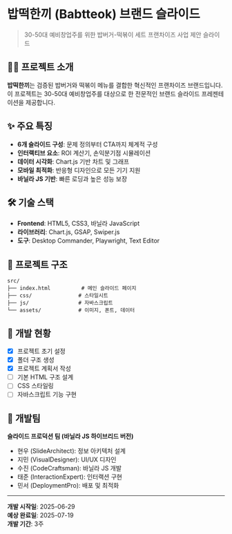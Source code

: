 # 밥떡한끼 (Babtteok) 브랜드 슬라이드

> 30-50대 예비창업주를 위한 밥버거-떡볶이 세트 프랜차이즈 사업 제안 슬라이드

## 🍔🍲 프로젝트 소개

**밥떡한끼**는 검증된 밥버거와 떡볶이 메뉴를 결합한 혁신적인 프랜차이즈 브랜드입니다. 이 프로젝트는 30-50대 예비창업주를 대상으로 한 전문적인 브랜드 슬라이드 프레젠테이션을 제공합니다.

## ✨ 주요 특징

- **6개 슬라이드 구성**: 문제 정의부터 CTA까지 체계적 구성
- **인터랙티브 요소**: ROI 계산기, 손익분기점 시뮬레이션
- **데이터 시각화**: Chart.js 기반 차트 및 그래프
- **모바일 최적화**: 반응형 디자인으로 모든 기기 지원
- **바닐라 JS 기반**: 빠른 로딩과 높은 성능 보장

## 🛠️ 기술 스택

- **Frontend**: HTML5, CSS3, 바닐라 JavaScript
- **라이브러리**: Chart.js, GSAP, Swiper.js
- **도구**: Desktop Commander, Playwright, Text Editor

## 📂 프로젝트 구조

```
src/
├── index.html          # 메인 슬라이드 페이지
├── css/               # 스타일시트
├── js/                # 자바스크립트
└── assets/            # 이미지, 폰트, 데이터
```

## 🚀 개발 현황

- [x] 프로젝트 초기 설정
- [x] 폴더 구조 생성
- [x] 프로젝트 계획서 작성
- [ ] 기본 HTML 구조 설계
- [ ] CSS 스타일링
- [ ] 자바스크립트 기능 구현

## 👥 개발팀

**슬라이드 프로덕션 팀 (바닐라 JS 하이브리드 버전)**

- 현우 (SlideArchitect): 정보 아키텍처 설계
- 지민 (VisualDesigner): UI/UX 디자인
- 수진 (CodeCraftsman): 바닐라 JS 개발
- 태준 (InteractionExpert): 인터랙션 구현
- 민서 (DeploymentPro): 배포 및 최적화

---

**개발 시작일**: 2025-06-29  
**예상 완료일**: 2025-07-19  
**개발 기간**: 3주
